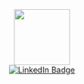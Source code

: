 <div id="header" align="center">
  <img src="https://media.giphy.com/media/970Sr8vpwEbXG/giphy.gif" width="100"/>
</div>

<div id="badges" align = "center">
  <a href="your-linkedin-URL">
    <img src="https://img.shields.io/badge/LinkedIn-blue?style=for-the-badge&logo=linkedin&logoColor=white" alt="LinkedIn Badge"/>
  </a>
  </div>
